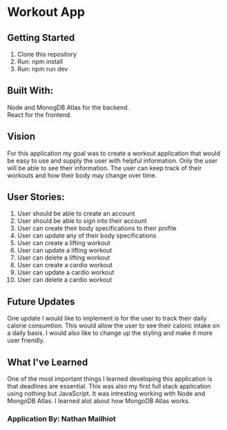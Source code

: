 # Workout App

## Getting Started

1. Clone this repository
2. Run: npm install
3. Run: npm run dev

## Built With:

Node and MonogDB Atlas for the backend.  
React for the frontend.

## Vision

For this application my goal was to create a workout application that would be easy to use and supply the user with helpful information. Only the user will be able to see their information. The user can keep track of their workouts and how their body may change over time.

## User Stories:

1.  User should be able to create an account
2.  User should be able to sign into their account
3.  User can create their body specifications to their profile
4.  User can update any of their body specifications
5.  User can create a lifting workout
6.  User can update a lifting workout
7.  User can delete a lifting workout
8.  User can create a cardio workout
9.  User can update a cardio workout
10. User can delete a cardio workout

## Future Updates

One update I would like to implement is for the user to track their daily calorie consumtion. This would allow the user to see their caloric intake on a daily basis. I would also like to change up the styling and make it more user friendly.

## What I've Learned

One of the most important things I learned developing this application is that deadlines are essential. This was also my first full stack application using nothing but JavaScript. It was intresting working with Node and MongoDB Atlas. I learned alot about how MongoDB Atlas works.

### Application By: Nathan Mailhiot
